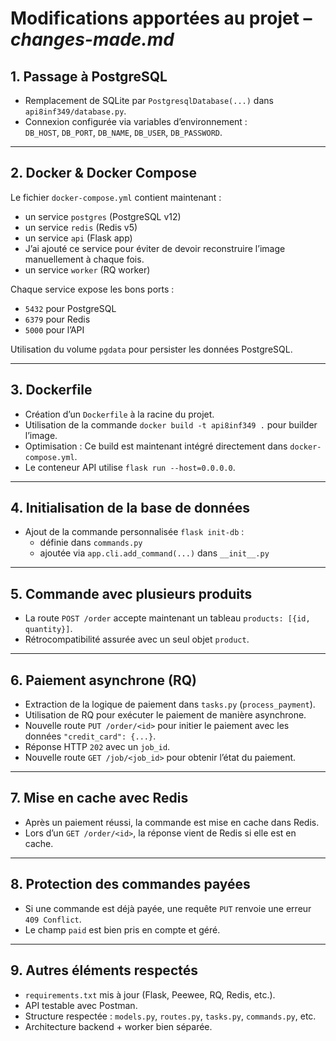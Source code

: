 #  Modifications apportées au projet – *changes-made.md*

## 1. Passage à PostgreSQL
- Remplacement de SQLite par `PostgresqlDatabase(...)` dans `api8inf349/database.py`.
- Connexion configurée via variables d’environnement :  
  `DB_HOST`, `DB_PORT`, `DB_NAME`, `DB_USER`, `DB_PASSWORD`.

---

## 2. Docker & Docker Compose
Le fichier `docker-compose.yml` contient maintenant :
-  un service `postgres` (PostgreSQL v12)
-  un service `redis` (Redis v5)
-  un service `api` (Flask app)
  - J’ai ajouté ce service pour éviter de devoir reconstruire l’image manuellement à chaque fois.
-  un service `worker` (RQ worker)

 Chaque service expose les bons ports :
- `5432` pour PostgreSQL
- `6379` pour Redis
- `5000` pour l’API

 Utilisation du volume `pgdata` pour persister les données PostgreSQL.

---

## 3. Dockerfile
- Création d’un `Dockerfile` à la racine du projet.
- Utilisation de la commande `docker build -t api8inf349 .` pour builder l’image.
-  Optimisation : Ce build est maintenant intégré directement dans `docker-compose.yml`.
- Le conteneur API utilise `flask run --host=0.0.0.0`.

---

## 4. Initialisation de la base de données
- Ajout de la commande personnalisée `flask init-db` :
  - définie dans `commands.py`
  - ajoutée via `app.cli.add_command(...)` dans `__init__.py`

---

## 5. Commande avec plusieurs produits
- La route `POST /order` accepte maintenant un tableau `products: [{id, quantity}]`.
- Rétrocompatibilité assurée avec un seul objet `product`.

---

## 6. Paiement asynchrone (RQ)
- Extraction de la logique de paiement dans `tasks.py` (`process_payment`).
- Utilisation de RQ pour exécuter le paiement de manière asynchrone.
- Nouvelle route `PUT /order/<id>` pour initier le paiement avec les données `"credit_card": {...}`.
- Réponse HTTP `202` avec un `job_id`.
- Nouvelle route `GET /job/<job_id>` pour obtenir l’état du paiement.

---

## 7. Mise en cache avec Redis
- Après un paiement réussi, la commande est mise en cache dans Redis.
- Lors d’un `GET /order/<id>`, la réponse vient de Redis si elle est en cache.

---

## 8. Protection des commandes payées
- Si une commande est déjà payée, une requête `PUT` renvoie une erreur `409 Conflict`.
- Le champ `paid` est bien pris en compte et géré.

---

## 9. Autres éléments respectés
- `requirements.txt` mis à jour (Flask, Peewee, RQ, Redis, etc.).
- API testable avec Postman.
- Structure respectée : `models.py`, `routes.py`, `tasks.py`, `commands.py`, etc.
- Architecture backend + worker bien séparée.
